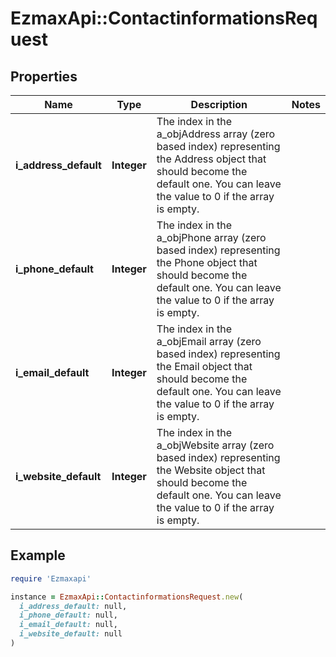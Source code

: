 # EzmaxApi::ContactinformationsRequest

## Properties

| Name | Type | Description | Notes |
| ---- | ---- | ----------- | ----- |
| **i_address_default** | **Integer** | The index in the a_objAddress array (zero based index) representing the Address object that should become the default one.  You can leave the value to 0 if the array is empty. |  |
| **i_phone_default** | **Integer** | The index in the a_objPhone array (zero based index) representing the Phone object that should become the default one.  You can leave the value to 0 if the array is empty. |  |
| **i_email_default** | **Integer** | The index in the a_objEmail array (zero based index) representing the Email object that should become the default one.  You can leave the value to 0 if the array is empty. |  |
| **i_website_default** | **Integer** | The index in the a_objWebsite array (zero based index) representing the Website object that should become the default one.  You can leave the value to 0 if the array is empty. |  |

## Example

```ruby
require 'Ezmaxapi'

instance = EzmaxApi::ContactinformationsRequest.new(
  i_address_default: null,
  i_phone_default: null,
  i_email_default: null,
  i_website_default: null
)
```

